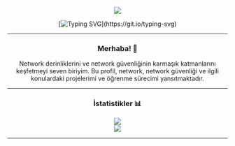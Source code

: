 <div align="center">

![](https://i.ibb.co/bjH5pJbs/NBUI.gif)

[![Typing SVG](https://readme-typing-svg.demolab.com?font=Exo+2&size=24&duration=4000&pause=1000&color=45F700&center=true&vCenter=true&width=531&lines=-UDP+Gibi+Kalbin+Var+Sorgusuz+Sualsiz(I)-;-Allah+Ne+Verirse+Kablosuzunu+Versin-;-Bir+Bilene+Sor+Demişler+(DNS)-;-Paketlerini+Bandwithine+Göre+Uzat-;-Ağlarsa+Kablosuz+Ağlar+Gerisi+Yalan+Ağlar-;-ACK+Gelecek+Yerden+SEQ+Esirgenmez-;-Download+Hızı+Gibi+Düştü+Sabır+Tüketme+Kotam-;-Session+Time+Out+Olmadan+Gel-;-[BERKAY-AĞGÜL]-;)](https://git.io/typing-svg)

</div>

---

<div align="center">

### Merhaba! 👋

Network derinliklerini ve network güvenliğinin karmaşık katmanlarını keşfetmeyi seven biriyim.
Bu profil, network, network güvenliği ve ilgili konulardaki projelerimi ve öğrenme sürecimi yansıtmaktadır.

</div>

---

<div align="center">

### İstatistikler 📊

![](https://github-readme-stats.vercel.app/api?username=brkyagl&theme=midnight-purple&hide_border=true&include_all_commits=false&count_private=false)
<br/>
![](https://github-readme-streak-stats.herokuapp.com/?user=brkyagl&theme=midnight-purple&hide_border=true)

</div>

---
<br/>
